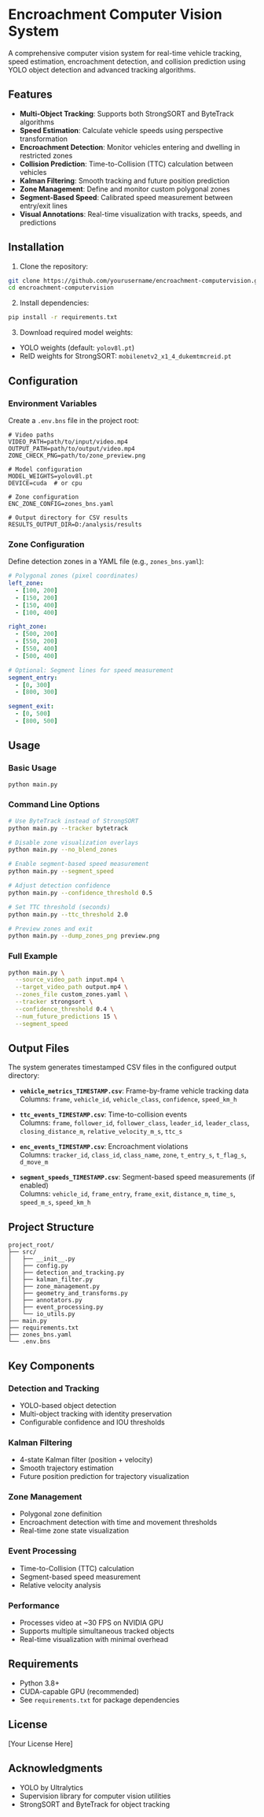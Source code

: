 # Encroachment Computer Vision System

A comprehensive computer vision system for real-time vehicle tracking, speed estimation, encroachment detection, and collision prediction using YOLO object detection and advanced tracking algorithms.

## Features

- **Multi-Object Tracking**: Supports both StrongSORT and ByteTrack algorithms  
- **Speed Estimation**: Calculate vehicle speeds using perspective transformation  
- **Encroachment Detection**: Monitor vehicles entering and dwelling in restricted zones  
- **Collision Prediction**: Time-to-Collision (TTC) calculation between vehicles  
- **Kalman Filtering**: Smooth tracking and future position prediction  
- **Zone Management**: Define and monitor custom polygonal zones  
- **Segment-Based Speed**: Calibrated speed measurement between entry/exit lines  
- **Visual Annotations**: Real-time visualization with tracks, speeds, and predictions  

## Installation

1. Clone the repository:
```bash
git clone https://github.com/yourusername/encroachment-computervision.git
cd encroachment-computervision
```

2. Install dependencies:
```bash
pip install -r requirements.txt
```

3. Download required model weights:
- YOLO weights (default: `yolov8l.pt`)  
- ReID weights for StrongSORT: `mobilenetv2_x1_4_dukemtmcreid.pt`

## Configuration

### Environment Variables

Create a `.env.bns` file in the project root:

```env
# Video paths
VIDEO_PATH=path/to/input/video.mp4
OUTPUT_PATH=path/to/output/video.mp4
ZONE_CHECK_PNG=path/to/zone_preview.png

# Model configuration
MODEL_WEIGHTS=yolov8l.pt
DEVICE=cuda  # or cpu

# Zone configuration
ENC_ZONE_CONFIG=zones_bns.yaml

# Output directory for CSV results
RESULTS_OUTPUT_DIR=D:/analysis/results
```

### Zone Configuration

Define detection zones in a YAML file (e.g., `zones_bns.yaml`):

```yaml
# Polygonal zones (pixel coordinates)
left_zone:
  - [100, 200]
  - [150, 200]
  - [150, 400]
  - [100, 400]

right_zone:
  - [500, 200]
  - [550, 200]
  - [550, 400]
  - [500, 400]

# Optional: Segment lines for speed measurement
segment_entry:
  - [0, 300]
  - [800, 300]

segment_exit:
  - [0, 500]
  - [800, 500]
```

## Usage

### Basic Usage

```bash
python main.py
```

### Command Line Options

```bash
# Use ByteTrack instead of StrongSORT
python main.py --tracker bytetrack

# Disable zone visualization overlays
python main.py --no_blend_zones

# Enable segment-based speed measurement
python main.py --segment_speed

# Adjust detection confidence
python main.py --confidence_threshold 0.5

# Set TTC threshold (seconds)
python main.py --ttc_threshold 2.0

# Preview zones and exit
python main.py --dump_zones_png preview.png
```

### Full Example

```bash
python main.py \
  --source_video_path input.mp4 \
  --target_video_path output.mp4 \
  --zones_file custom_zones.yaml \
  --tracker strongsort \
  --confidence_threshold 0.4 \
  --num_future_predictions 15 \
  --segment_speed
```

## Output Files

The system generates timestamped CSV files in the configured output directory:

- **`vehicle_metrics_TIMESTAMP.csv`**: Frame-by-frame vehicle tracking data  
  Columns: `frame`, `vehicle_id`, `vehicle_class`, `confidence`, `speed_km_h`

- **`ttc_events_TIMESTAMP.csv`**: Time-to-collision events  
  Columns: `frame`, `follower_id`, `follower_class`, `leader_id`, `leader_class`, `closing_distance_m`, `relative_velocity_m_s`, `ttc_s`

- **`enc_events_TIMESTAMP.csv`**: Encroachment violations  
  Columns: `tracker_id`, `class_id`, `class_name`, `zone`, `t_entry_s`, `t_flag_s`, `d_move_m`

- **`segment_speeds_TIMESTAMP.csv`**: Segment-based speed measurements (if enabled)  
  Columns: `vehicle_id`, `frame_entry`, `frame_exit`, `distance_m`, `time_s`, `speed_m_s`, `speed_km_h`

## Project Structure

```
project_root/
├── src/                      
│   ├── __init__.py
│   ├── config.py            
│   ├── detection_and_tracking.py
│   ├── kalman_filter.py     
│   ├── zone_management.py   
│   ├── geometry_and_transforms.py  
│   ├── annotators.py        
│   ├── event_processing.py  
│   └── io_utils.py          
├── main.py                  
├── requirements.txt         
├── zones_bns.yaml          
└── .env.bns                
```

## Key Components

### Detection and Tracking

- YOLO-based object detection  
- Multi-object tracking with identity preservation  
- Configurable confidence and IOU thresholds  

### Kalman Filtering

- 4-state Kalman filter (position + velocity)  
- Smooth trajectory estimation  
- Future position prediction for trajectory visualization  

### Zone Management

- Polygonal zone definition  
- Encroachment detection with time and movement thresholds  
- Real-time zone state visualization  

### Event Processing

- Time-to-Collision (TTC) calculation  
- Segment-based speed measurement  
- Relative velocity analysis  

### Performance

- Processes video at ~30 FPS on NVIDIA GPU  
- Supports multiple simultaneous tracked objects  
- Real-time visualization with minimal overhead  

## Requirements

- Python 3.8+  
- CUDA-capable GPU (recommended)  
- See `requirements.txt` for package dependencies  

## License

[Your License Here]

## Acknowledgments

- YOLO by Ultralytics  
- Supervision library for computer vision utilities  
- StrongSORT and ByteTrack for object tracking  
